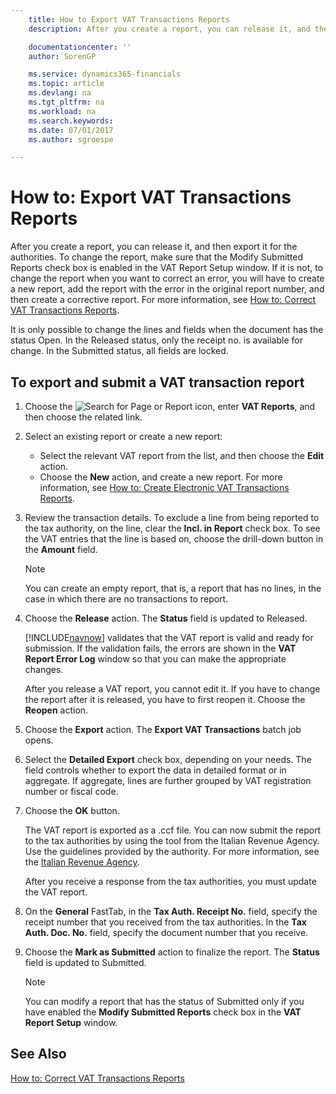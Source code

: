 ```yaml
---
    title: How to Export VAT Transactions Reports
    description: After you create a report, you can release it, and then export it for the authorities.

    documentationcenter: ''
    author: SorenGP

    ms.service: dynamics365-financials
    ms.topic: article
    ms.devlang: na
    ms.tgt_pltfrm: na
    ms.workload: na
    ms.search.keywords:
    ms.date: 07/01/2017
    ms.author: sgroespe

---
```

# How to: Export VAT Transactions Reports
After you create a report, you can release it, and then export it for the authorities. To change the report, make sure that the Modify Submitted Reports check box is enabled in the VAT Report Setup window. If it is not, to change the report when you want to correct an error, you will have to create a new report, add the report with the error in the original report number, and then create a corrective report. For more information, see [How to: Correct VAT Transactions Reports](how-to-correct-vat-transactions-reports.md).  

It is only possible to change the lines and fields when the document has the status Open. In the Released status, only the receipt no. is available for change. In the Submitted status, all fields are locked.  

## To export and submit a VAT transaction report  

1.  Choose the ![Search for Page or Report](../../media/ui-search/search_small.png "Search for Page or Report icon") icon, enter **VAT Reports**, and then choose the related link.  
2.  Select an existing report or create a new report:  

    - Select the relevant VAT report from the list, and then choose the **Edit** action.  
    - Choose the **New** action, and create a new report. For more information, see [How to: Create Electronic VAT Transactions Reports](how-to-create-electronic-vat-transactions-reports.md).  

3.  Review the transaction details. To exclude a line from being reported to the tax authority, on the line, clear the **Incl. in Report** check box. To see the VAT entries that the line is based on, choose the drill-down button in the **Amount** field.

    > [!NOTE]  
    >  You can create an empty report, that is, a report that has no lines, in the case in which there are no transactions to report.  

4.  Choose the **Release** action. The **Status** field is updated to Released.  

    [!INCLUDE[navnow](../../includes/navnow_md.md)] validates that the VAT report is valid and ready for submission. If the validation fails, the errors are shown in the **VAT Report Error Log** window so that you can make the appropriate changes.  

    After you release a VAT report, you cannot edit it. If you have to change the report after it is released, you have to first reopen it. Choose the **Reopen** action.  

5.  Choose the **Export** action. The **Export VAT Transactions** batch job opens.  
6.  Select the **Detailed Export** check box, depending on your needs. The field controls whether to export the data in detailed format or in aggregate. If aggregate, lines are further grouped by VAT registration number or fiscal code.  
7.  Choose the **OK** button.

    The VAT report is exported as a .ccf file. You can now submit the report to the tax authorities by using the tool from the Italian Revenue Agency. Use the guidelines provided by the authority. For more information, see the [Italian Revenue Agency](http://go.microsoft.com/fwlink/?LinkID=206524).  

    After you receive a response from the tax authorities, you must update the VAT report.  

8.  On the **General** FastTab, in the **Tax Auth. Receipt No.** field, specify the receipt number that you received from the tax authorities. In the **Tax Auth. Doc. No.** field, specify the document number that you receive.  
9. Choose the **Mark as Submitted** action to finalize the report. The **Status** field is updated to Submitted.  

    > [!NOTE]  
    >  You can modify a report that has the status of Submitted only if you have enabled the **Modify Submitted Reports** check box in the **VAT Report Setup** window.  

## See Also  
[How to: Correct VAT Transactions Reports](how-to-correct-vat-transactions-reports.md)
